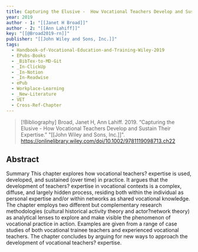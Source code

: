 ```yaml
---
title: Capturing the Elusive -  How Vocational Teachers Develop and Sustain Their Expertise
year: 2019
author - 1: "[[Janet H Broad]]"
author - 2: "[[Ann Lahiff]]"
key: "[[@Broad2019-rn]]"
publisher: "[[John Wiley and Sons, Inc.]]"
tags:
  - Handbook-of-Vocational-Education-and-Training-Wiley-2019
  - EPubs-Books
  - _BibTex-to-MD-Git
  - _In-ClickUp
  - _In-Notion
  - _In-Readwise
  - ePub
  - Workplace-Learning
  - _New-Literature
  - VET
  - Cross-Ref-Chapter
---
```


> [!Bibliography]
> Broad, Janet H, Ann Lahiff. 2019. “Capturing the Elusive -  How Vocational Teachers Develop and Sustain Their Expertise.” "[[John Wiley and Sons, Inc.]]". https://onlinelibrary.wiley.com/doi/10.1002/9781119098713.ch22

## Abstract
Summary This chapter explores how vocational teachers? expertise is used, developed, and sustained (over time) in practice. It argues that the development of teachers? expertise in vocational contexts is a complex, diffuse, and largely hidden process, residing both within the individual as personal expertise and/or within networks as shared vocational knowledge. The chapter employs two different but complementary research methodologies (cultural historical activity theory and actor?network theory) as analytical lenses to explore and make visible the phenomenon of vocational practice in action. Examples are given from a range of case studies of both vocational trainee teachers and experienced vocational teachers. The chapter concludes by arguing for new ways to approach the development of vocational teachers? expertise.